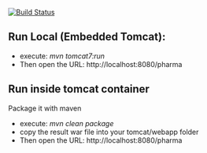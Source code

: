 
[![Build Status](https://travis-ci.org/appikonda/ePharmacy.svg?branch=master)](https://travis-ci.org/appikonda/ePharmacy)

Run Local (Embedded Tomcat):
----------------
  - execute: *mvn tomcat7:run*
  - Then open the URL: http://localhost:8080/pharma

Run inside tomcat container
-----------------------------
Package it with maven

  - execute: *mvn clean package*
  - copy the result war file into your tomcat/webapp folder
  - Then open the URL: http://localhost:8080/pharma
